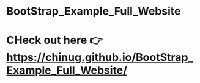 # BootStrap_Example_Full_Website
# CHeck out here 👉 https://chinug.github.io/BootStrap_Example_Full_Website/

